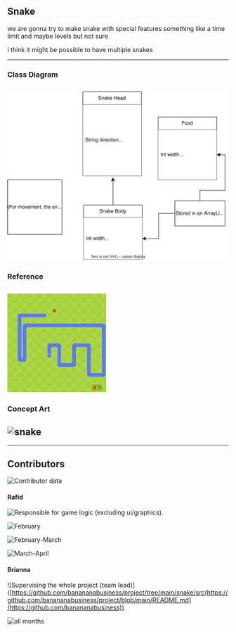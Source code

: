 ## Snake
we are gonna try to make snake with special features something like a time limit and maybe levels but not sure

i think it might be possible to have multiple snakes

---
### Class Diagram
![snake class diagram](snake/snakeclassdiagram-rafid.drawio.svg)
---
### Reference
![snake](https://github.com/banananabusiness/project/blob/main/snake/Images/Snake.png)
---
### Concept Art
![snake]()
---

---
## Contributors
![Contributor data](https://github.com/banananabusiness/project/graphs/contributors)
#### Rafid
![Responsible for game logic (excluding ui/graphics).](https://github.com/banananabusiness/project/tree/main/snake/src)

![February](https://github.com/banananabusiness/project/commits?after=487b86441fb8116eb57840820136dbf39e039c78+69&author=rafidaayan0)

![February-March](https://github.com/banananabusiness/project/commits?author=rafidaayan0&before=487b86441fb8116eb57840820136dbf39e039c78+70)

![March-April](https://github.com/banananabusiness/project/commits?author=rafidaayan0&before=487b86441fb8116eb57840820136dbf39e039c78+35)

#### Brianna
![Supervising the whole project (team lead)]([https://github.com/banananabusiness/project/tree/main/snake/src(https://github.com/banananabusiness/project/blob/main/README.md](https://github.com/banananabusiness))

![all months](https://github.com/banananabusiness)

####

